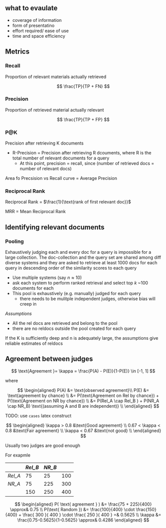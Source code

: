 
## what to evaulate

-  coverage of information
- form of presentatino
- effort required/ ease of use
- time and space efficiency

## Metrics

### Recall

Proportion of relevant materials actually retrieved

$$ \frac{TP}{TP + FN} $$

### Precision

Proportion of retrieved material actually relevant

$$ \frac{TP}{TP + FP} $$

### P@K

Precision after retrieving K documents

- R-Precision = Precision after retrieving R dcouments, where R is the total
number of relevant documents for a query
    - At this point, precision = recall, since (number of retrieved docs  = number
of relevant docs)

Area fo Precsision vs Recall curve = Average Precision

### Reciprocal Rank

Reciprocal Rank = $\frac{1}{\text{rank of first relevant doc}}$

MRR = Mean Reciprocal Rank

## Identifying relevant documents

### Pooling

Exhaustively judging each and every doc for a query is impossible for a large collection.
The doc-collection and the query set are shared among diff diverse systems and they are asked to retrieve at least 1000 docs for each query in descending order of the similarity scores to each query

- Use multiple systems (say $n \approx 10$)
- ask each system to perform ranked retrieval and select top $k$ ~100 documents for each
- This pool is exhaustively (e.g. manually) judged for each query
    - there needs to be mulitple independent judges, otherwise bias will creep in

*Assumptions*

- All the rel docs are retrieved and belong to the pool
- there are no reldocs outside the pool created for each query

If the K is sufficiently deep and n is adequately large, the assumptions give reliable estimates of reldocs

## Agreement between judges

$$ \text{Agreement }= \kappa = \frac{P(A) - P(E)}{1-P(E)} \in [-1, 1] $$

where 

$$ \begin{aligned}
    P(A) &= \text{observed agreement}\\
    P(E) &= \text{agreement by chance} \\
&= P(\text{Agreement on Rel by chance}) + P(\text{Agreement on NR by chance}) \\
&= P(Rel_A \cap Rel_B  ) + P(NR_A \cap NR_B) \text{(assuming A and B are independent)} \\
\end{aligned} $$


TODO: use `cases` latex construct

$$ \begin{aligned}
\kappa > 0.8  &\text{Good agreement} \\
0.67 < \kappa < 0.8  &\text{Fair agreement} \\
\kappa < 0.67 &\text{not good} \\
\end{aligned} $$

Usually two judges are good enough

For exapmle

 |                 | *Rel_B*         | *NR_B*          |                 |
 | --------------- | --------------- | --------------- | --------------- |
 | *Rel_A*         | 75              | 25              | 100             |
 | *NR_A*          | 75              | 225             | 300             |
 |                 | 150             | 250             | 400             |


$$ \begin{aligned}
P( \text{ agreement } ) &= \frac{75 + 225}{400} \approx& 0.75 \\
P(\text{ Random }) &= \frac{100}{400} \cdot \frac{150}{400} + \frac{ 300 }{ 400 } \cdot \frac{ 250 }{ 400 } =& 0.5625 \\
\kappa &= \frac{0.75-0.5625}{1-0.5625} \approx& 0.4286
\end{aligned} $$



